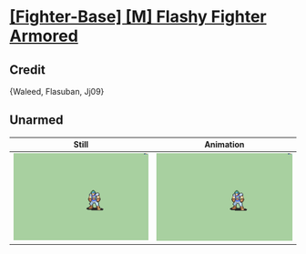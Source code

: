 # [\[Fighter-Base\] \[M\] Flashy Fighter Armored](../)

## Credit

{Waleed, Flasuban, Jj09}
	
## Unarmed

| Still | Animation |
| :---: | :-------: |
| ![Unarmed still](./Unarmed_000.png) | ![Unarmed animation](./Unarmed.gif) |
